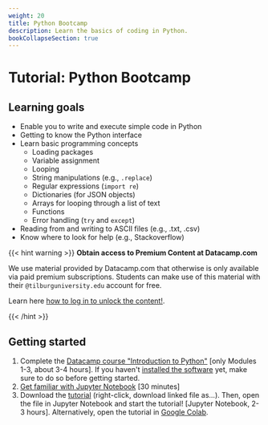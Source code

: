```yaml
---
weight: 20
title: Python Bootcamp
description: Learn the basics of coding in Python.
bookCollapseSection: true
---
```


# Tutorial: Python Bootcamp

## Learning goals

- Enable you to write and execute simple code in Python
- Getting to know the Python interface
- Learn basic programming concepts
  - Loading packages
  - Variable assignment
  - Looping
  - String manipulations (e.g., `.replace`)
  - Regular expressions (`import re`)
  - Dictionaries (for JSON objects)
  - Arrays for looping through a list of text
  - Functions
  - Error handling (`try` and `except`)
- Reading from and writing to ASCII files (e.g., .txt, .csv)
- Know where to look for help (e.g., Stackoverflow)

{{< hint warning >}}
__Obtain access to Premium Content at Datacamp.com__

We use material provided by Datacamp.com that otherwise is only available via paid premium subscriptions. Students can make use of this material with their `@tilburguniversity.edu` account for free.

Learn here [how to log in to unlock the content!](../../../docs/course/support/datacamp).

{{< /hint >}}

## Getting started

1. Complete the [Datacamp course "Introduction to Python"](https://learn.datacamp.com/courses/intro-to-python-for-data-science) [only Modules 1-3, about 3-4 hours]. If you haven't [installed the software](../software) yet, make sure to do so before getting started.
3. [Get familiar with Jupyter Notebook](https://www.youtube.com/watch?v=HW29067qVWk) [30 minutes]
4. Download the [tutorial](python-bootcamp.zip) (right-click, download linked file as...). Then, open the file in Jupyter Notebook and start the tutorial! [Jupyter Notebook, 2-3 hours]. Alternatively, open the tutorial in [Google Colab](https://colab.research.google.com/github/hannesdatta/course-odcm/blob/master/content/docs/tutorials/pythonbootcamp/python-bootcamp.ipynb). <!-- the zip file also includes the data they need for the last few exercises -->

